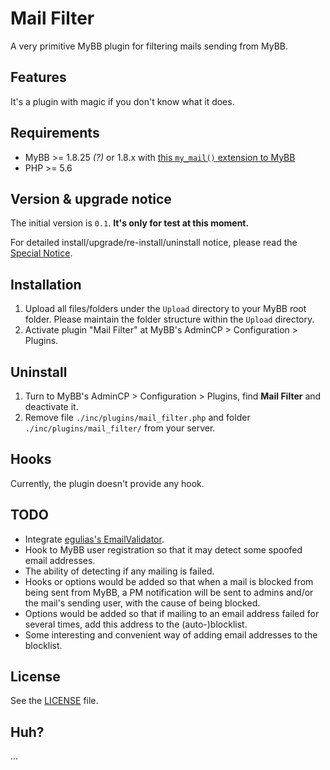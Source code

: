 # Mail Filter
A very primitive MyBB plugin for filtering mails sending from MyBB.

## Features
It's a plugin with magic if you don't know what it does.

## Requirements

- MyBB >= 1.8.25 _(?)_ or 1.8.x with [this `my_mail()` extension to MyBB](https://github.com/yuliu/mybb-mybb/tree/pull-4135-mailhandler-hook)
- PHP >= 5.6

## Version & upgrade notice

The initial version is `0.1`. **It's only for test at this moment.**

For detailed install/upgrade/re-install/uninstall notice, please read the [Special Notice](UPGRADE.md).

## Installation

1. Upload all files/folders under the `Upload` directory to your MyBB root folder. Please maintain the folder structure within the `Upload` directory.
2. Activate plugin "Mail Filter" at MyBB's AdminCP > Configuration > Plugins.

## Uninstall

1. Turn to MyBB's AdminCP > Configuration > Plugins, find **Mail Filter** and deactivate it.
2. Remove file `./inc/plugins/mail_filter.php` and folder `./inc/plugins/mail_filter/` from your server.

## Hooks

Currently, the plugin doesn't provide any hook.

## TODO

- Integrate [egulias's EmailValidator](https://github.com/egulias/EmailValidato).
- Hook to MyBB user registration so that it may detect some spoofed email addresses.
- The ability of detecting if any mailing is failed.
- Hooks or options would be added so that when a mail is blocked from being sent from MyBB, a PM notification will be sent to admins and/or the mail's sending user, with the cause of being blocked.
- Options would be added so that if mailing to an email address failed for several times, add this address to the (auto-)blocklist.
- Some interesting and convenient way of adding email addresses to the blocklist.



## License
See the [LICENSE](https://github.com/yuliu/mybb-plugin-mail-filter/blob/master/LICENSE) file.

## Huh?
...